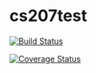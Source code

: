 # cs207test
[![Build Status](https://travis-ci.org/patsukhum/cs207test.svg?branch=master)](https://travis-ci.org/patsukhum/cs207test.svg?branch=master)


[![Coverage Status](https://coveralls.io/repos/github/patsukhum/cs207test/badge.svg?branch=master)](https://coveralls.io/github/patsukhum/cs207test?branch=master)
